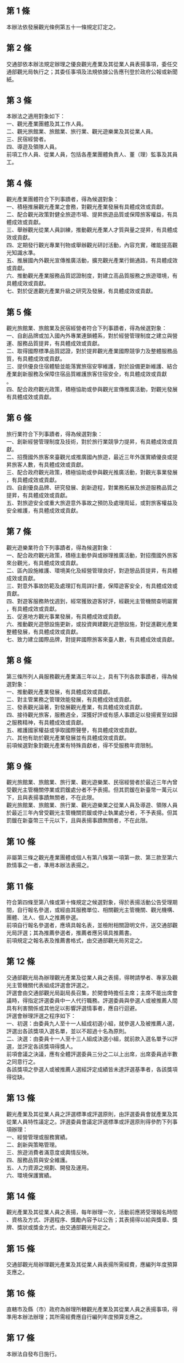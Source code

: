 第 1 條
-------
本辦法依發展觀光條例第五十一條規定訂定之。

第 2 條
-------
交通部依本辦法規定辦理之優良觀光產業及其從業人員表揚事項，委任交  
通部觀光局執行之；其委任事項及法規依據公告應刊登於政府公報或新聞  
紙。

第 3 條
-------
本辦法之適用對象如下：  
一、觀光產業團體及其工作人員。  
二、觀光旅館業、旅館業、旅行業、觀光遊樂業及其從業人員。  
三、民宿經營者。  
四、導遊及領隊人員。  
前項工作人員、從業人員，包括各產業團體負責人、董（理）監事及其員  
工。

第 4 條
-------
觀光產業團體符合下列事蹟者，得為候選對象：  
一、積極推展觀光產業之會務，對觀光產業發展有具體成效或貢獻。  
二、配合觀光政策對健全旅遊市場、提昇旅遊品質或保障旅客權益，有具  
    體成效或貢獻。  
三、舉辦觀光從業人員訓練，推動觀光產業人才質與量之提昇，有具體成  
    效或貢獻。  
四、定期發行觀光專業刊物或舉辦觀光研討活動，內容充實，確能提高觀  
    光知識水準。  
五、推展國內外觀光宣傳推廣活動，擴充觀光產業行銷通路，有具體成效  
    或貢獻。  
六、推動觀光產業服務品質認證制度，對建立高品質服務之旅遊環境，有  
    具體成效或貢獻。  
七、對於促進觀光產業升級之研究及發展，有具體成效或貢獻。

第 5 條
-------
觀光旅館業、旅館業及民宿經營者符合下列事蹟者，得為候選對象：  
一、自創品牌或加入國內外專業連鎖體系，對於經營管理制度之建立與營  
    運、服務品質提昇，有具體成效或貢獻。  
二、取得國際標準品質認證，對於提昇觀光產業國際競爭力及整體服務品  
    質，有具體成效或貢獻。  
三、提供優良住宿體驗並能落實旅宿安寧維護，對於設備更新維護、結合  
    產業創新服務及保障住宿品質維護旅客住宿安全，有具體成效或貢獻  
    。  
四、配合政府觀光政策，積極協助或參與觀光宣傳推廣活動，對觀光發展  
    有具體成效或貢獻。

第 6 條
-------
旅行業符合下列事蹟者，得為候選對象：  
一、創新經營管理制度及技術，對於旅行業競爭力提昇，有具體成效或貢  
    獻。  
二、招攬國外旅客來臺觀光或推廣國內旅遊，最近三年外匯實績優良或提  
    昇旅客人數，有具體成效或貢獻。  
三、配合政府觀光政策，積極協助或參與觀光推廣活動，對觀光事業發展  
    ，有具體成效或貢獻。  
四、自創優良品牌、研究發展、創新遊程，對業務拓展及旅遊服務品質之  
    提昇，有具體成效或貢獻。  
五、對旅遊安全或重大旅遊意外事故之預防及處理周延，或對旅客權益及  
    安全維護，有具體成效或貢獻。

第 7 條
-------
觀光遊樂業符合下列事蹟者，得為候選對象：  
一、配合政府觀光政策，積極主動參與或辦理推廣活動，對招攬國外旅客  
    來台觀光，有具體成效或貢獻。  
二、區內設施維護、環境美化及經營管理良好，對遊憩品質提昇，有具體  
    成效或貢獻。  
三、對意外事故防範及處理訂有周詳計畫，保障遊客安全，有具體成效或  
    貢獻。  
四、對遊客服務熱忱週到，經常獲致遊客好評，經觀光主管機關查明屬實  
    ，有具體成效或貢獻。  
五、促進地方觀光事業發展，有具體成效或貢獻。  
六、推動觀光遊憩設施更新，或投資興建觀光遊憩設施，對促進觀光產業  
    整體發展，有具體成效或貢獻。  
七、致力建立國際品牌，對提昇國際旅客來臺人數，有具體成效或貢獻。

第 8 條
-------
第三條所列人員服務觀光產業滿三年以上，具有下列各款事蹟者，得為候  
選對象：  
一、推動觀光產業發展，有具體成效或貢獻。  
二、對主管業務之管理效能發展，有具體成效或貢獻。  
三、發表觀光論著，對發展觀光產業，有具體成效或貢獻。  
四、接待觀光旅客，服務週全，深獲好評或有感人事蹟足以發揚賓至如歸  
    之服務精神，有具體成效或貢獻。  
五、維護國家權益或爭取國際聲譽，有具體成效或貢獻。  
六、其他有助於觀光產業發展並有具體成效或貢獻。  
前項候選對象對觀光產業有特殊貢獻者，得不受服務年資限制。

第 9 條
-------
觀光旅館業、旅館業、旅行業、觀光遊樂業、民宿經營者於最近三年內曾  
受觀光主管機關停業或罰鍰處分者不予表揚。但其罰鍰在新臺幣一萬元以  
下，且與表揚事蹟無關者，不在此限。  
觀光旅館業、旅館業、旅行業、觀光遊樂業之從業人員及導遊、領隊人員  
於最近三年內曾受觀光主管機關罰鍰或停止執業處分者，不予表揚。但其  
罰鍰在新臺幣三千元以下，且與表揚事蹟無關者，不在此限。

第 10 條
--------
非屬第三條之觀光產業團體或個人有第八條第一項第一款、第三款至第六  
款情事之一者，準用本辦法表揚之。

第 11 條
--------
符合第四條至第八條或第十條規定之候選對象，得於表揚活動公告受理期  
間，自行報名參選，或經由其服務單位、相關觀光主管機關、觀光機構、  
團體、法人、個人之推薦參選。  
前項自行報名參選者，應填具報名表，並檢附相關證明文件，送交通部觀  
光局評選；其為推薦參選者，推薦者應另填具推薦書。  
前項規定之報名表及推薦書格式，由交通部觀光局另定之。

第 12 條
--------
交通部觀光局為辦理觀光產業及從業人員之表揚，得聘請學者、專家及觀  
光主管機關代表組成評選會評選之。  
評選會由交通部觀光局副局長召集，於開會時擔任主席；主席不能出席會  
議時，得指定評選委員中一人代行職務。評選委員與參選人或被推薦人間  
具有利害關係或其他足以影響評選情事者，應自行迴避。  
評選會辦理評選之程序如下：  
一、初選：由委員九人至十一人組成初選小組，就參選人及被推薦人選，  
    評選出各該獎項入選名單，並以不超過十名為原則。  
二、決選：由委員十一人至十三人組成決選小組，就前款入選名單予以評  
    選，並評定各該獎項得獎人。  
前項會議之決議，應有全體評選委員三分之二以上出席，出席委員過半數  
之同意行之。  
各該獎項之參選人或被推薦人選經評定成績皆未達評選基準者，各該獎項  
得從缺。

第 13 條
--------
觀光產業及其從業人員之評選標準或評選原則，由評選委員會就產業及其  
從業人員特性議定之。評選委員會議定評選標準或評選原則得參酌下列事  
項辦理：  
一、經營管理或服務實績。  
二、創新與策略管理。  
三、旅遊消費者滿意度或輿情反映。  
四、服務品質與安全維護。  
五、人力資源之規劃、開發及運用。  
六、環境保護實績。

第 14 條
--------
觀光產業及其從業人員之表揚，每年辦理一次，活動前應將受理報名時間  
、資格及方式、評選程序、獎勵內容予以公告；其表揚得以給與獎章、獎  
牌、獎狀或獎金方式，由交通部觀光局定之。

第 15 條
--------
交通部觀光局辦理觀光產業及其從業人員表揚所需經費，應編列年度預算  
支應之。

第 16 條
--------
直轄市及縣（市）政府為辦理所轄觀光產業及其從業人員之表揚事項，得  
準用本辦法辦理；其所需經費應自行編列年度預算支應之。

第 17 條
--------
本辦法自發布日施行。

